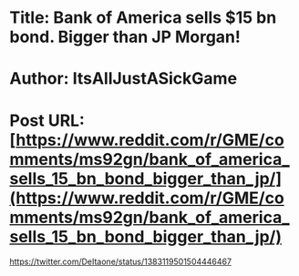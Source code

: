 # Title: Bank of America sells $15 bn bond. Bigger than JP Morgan!
# Author: ItsAllJustASickGame
# Post URL: [https://www.reddit.com/r/GME/comments/ms92gn/bank_of_america_sells_15_bn_bond_bigger_than_jp/](https://www.reddit.com/r/GME/comments/ms92gn/bank_of_america_sells_15_bn_bond_bigger_than_jp/)


https://twitter.com/DeItaone/status/1383119501504446467